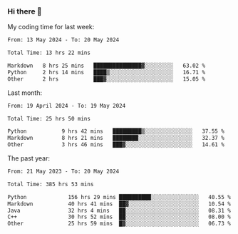 ### Hi there 👋

My coding time for last week:

<!--START_SECTION:week-->

```txt
From: 13 May 2024 - To: 20 May 2024

Total Time: 13 hrs 22 mins

Markdown   8 hrs 25 mins   ███████████████▓░░░░░░░░░   63.02 %
Python     2 hrs 14 mins   ████▒░░░░░░░░░░░░░░░░░░░░   16.71 %
Other      2 hrs           ███▓░░░░░░░░░░░░░░░░░░░░░   15.05 %
```

<!--END_SECTION:week-->

Last month:

<!--START_SECTION:month-->

```txt
From: 19 April 2024 - To: 19 May 2024

Total Time: 25 hrs 50 mins

Python           9 hrs 42 mins   █████████▒░░░░░░░░░░░░░░░   37.55 %
Markdown         8 hrs 21 mins   ████████░░░░░░░░░░░░░░░░░   32.37 %
Other            3 hrs 46 mins   ███▓░░░░░░░░░░░░░░░░░░░░░   14.61 %
```

<!--END_SECTION:month-->

The past year:

<!--START_SECTION:year-->

```txt
From: 21 May 2023 - To: 20 May 2024

Total Time: 385 hrs 53 mins

Python             156 hrs 29 mins ██████████░░░░░░░░░░░░░░░   40.55 %
Markdown           40 hrs 41 mins  ██▓░░░░░░░░░░░░░░░░░░░░░░   10.54 %
Java               32 hrs 4 mins   ██░░░░░░░░░░░░░░░░░░░░░░░   08.31 %
C++                30 hrs 52 mins  ██░░░░░░░░░░░░░░░░░░░░░░░   08.00 %
Other              25 hrs 59 mins  █▓░░░░░░░░░░░░░░░░░░░░░░░   06.73 %
```

<!--END_SECTION:year-->
